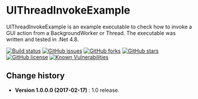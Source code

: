 UIThreadInvokeExample
====================================

UIThreadInvokeExample is an example executable to check how to invoke a GUI action from a BackgroundWorker or Thread.
The executable was written and tested in .Net 4.8.

[![Build status](https://ci.appveyor.com/api/projects/status/w0m5a7x272r0depq?svg=true)](https://ci.appveyor.com/project/SeppPenner/uithreadinvokeexample)
[![GitHub issues](https://img.shields.io/github/issues/SeppPenner/UIThreadInvokeExample.svg)](https://github.com/SeppPenner/UIThreadInvokeExample/issues)
[![GitHub forks](https://img.shields.io/github/forks/SeppPenner/UIThreadInvokeExample.svg)](https://github.com/SeppPenner/UIThreadInvokeExample/network)
[![GitHub stars](https://img.shields.io/github/stars/SeppPenner/UIThreadInvokeExample.svg)](https://github.com/SeppPenner/UIThreadInvokeExample/stargazers)
[![GitHub license](https://img.shields.io/badge/license-AGPL-blue.svg)](https://raw.githubusercontent.com/SeppPenner/UIThreadInvokeExample/master/License.txt)
[![Known Vulnerabilities](https://snyk.io/test/github/SeppPenner/UIThreadInvokeExample/badge.svg)](https://snyk.io/test/github/SeppPenner/UIThreadInvokeExample)


Change history
--------------

* **Version 1.0.0.0 (2017-02-17)** : 1.0 release.
